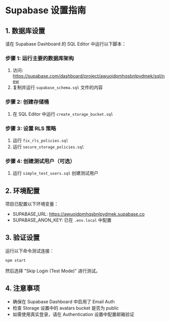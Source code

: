 # Supabase 设置指南

## 1. 数据库设置

请在 Supabase Dashboard 的 SQL Editor 中运行以下脚本：

### 步骤 1: 运行主要的数据库架构
1. 访问: https://supabase.com/dashboard/project/awuojdpmhqsbnlpydmek/sql/new
2. 复制并运行 `supabase_schema.sql` 文件的内容

### 步骤 2: 创建存储桶
1. 在 SQL Editor 中运行 `create_storage_bucket.sql`

### 步骤 3: 设置 RLS 策略
1. 运行 `fix_rls_policies.sql`
2. 运行 `secure_storage_policies.sql`

### 步骤 4: 创建测试用户（可选）
1. 运行 `simple_test_users.sql` 创建测试用户

## 2. 环境配置

项目已配置以下环境变量：
- SUPABASE_URL: https://awuojdpmhqsbnlpydmek.supabase.co
- SUPABASE_ANON_KEY: 已在 `.env.local` 中配置

## 3. 验证设置

运行以下命令测试连接：
```bash
npm start
```

然后选择 "Skip Login (Test Mode)" 进行测试。

## 4. 注意事项

- 确保在 Supabase Dashboard 中启用了 Email Auth
- 检查 Storage 设置中的 avatars bucket 是否为 public
- 如需使用真实登录，请在 Authentication 设置中配置邮箱验证